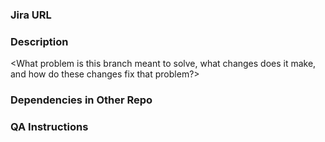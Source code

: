 ### Jira URL
<The link to the related ticket in Jira.>

### Description
<What problem is this branch meant to solve, what changes does it make, and how do these changes fix that problem?>

### Dependencies in Other Repo
<If this pull request relates to or depends on any changes in another repo link it here.>
<Also, make sure to add the "Requires Unmerged Dependencies in Another Repo" label, if applicable.>

### QA Instructions
<How QA should test this and check for any possible regressions. Provide test data when applicable.>

